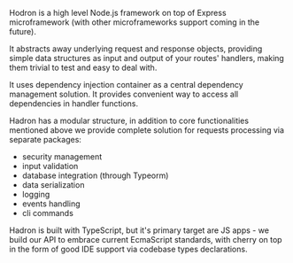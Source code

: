 Hodron is a high level Node.js framework on top of Express microframework (with other microframeworks support coming in the future).

It abstracts away underlying request and response objects, providing simple data structures as input and output of your routes' handlers, making them trivial to test and easy to deal with.

It uses dependency injection container as a central dependency management solution. It provides convenient way to access all dependencies in handler functions.

Hadron has a modular structure, in addition to core functionalities mentioned above we provide complete solution for requests processing via separate packages:

- security management
- input validation
- database integration (through Typeorm)
- data serialization
- logging
- events handling
- cli commands

Hadron is built with TypeScript, but it's primary target are JS apps - we build our API to embrace current EcmaScript standards, with cherry on top in the form of good IDE support via codebase types declarations.